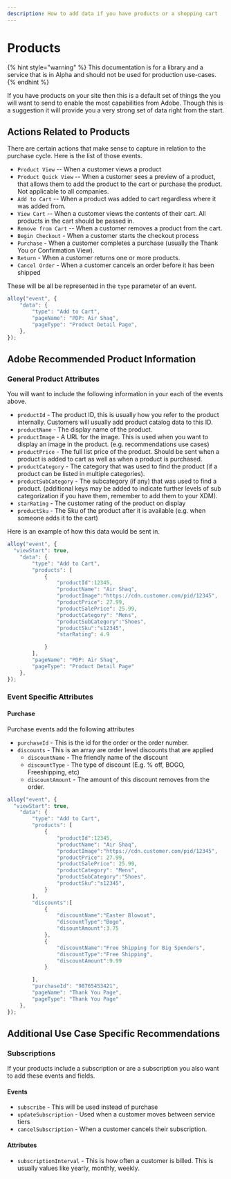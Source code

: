 ```yaml
---
description: How to add data if you have products or a shopping cart
---
```


# Products

{% hint style="warning" %}
This documentation is for a library and a service that is in Alpha and should not be used for production use-cases.
{% endhint %}

If you have products on your site then this is a default set of things the you will want to send to enable the most capabilities from Adobe. Though this is a suggestion it will provide you a very strong set of data right from the start.

## Actions Related to Products

There are certain actions that make sense to capture in relation to the purchase cycle. Here is the list of those events.

* `Product View` -- When a customer views a product
* `Product Quick View` -- When a customer sees a preview of a product, that allows them to add the product to the cart or purchase the product. Not applicable to all companies.
* `Add to Cart` -- When a product was added to cart regardless where it was added from.
* `View Cart` -- When a customer views the contents of their cart. All products in the cart should be passed in.
* `Remove from Cart` -- When a customer removes a product from the cart.
* `Begin Checkout` - When a customer starts the checkout process
* `Purchase` - When a customer completes a purchase \(usually the Thank You or Confirmation View\).
* `Return` - When a customer returns one or more products.
* `Cancel Order` - When a customer cancels an order before it has been shipped

These will be all be represented in the `type` parameter of an event.

```javascript
alloy("event", {
	"data": {
		"type": "Add to Cart",		
		"pageName": "PDP: Air Shaq",
		"pageType": "Product Detail Page",
	},
});
```

## Adobe Recommended Product Information

### General Product Attributes

You will want to include the following information in your each of the events above.

* `productId` - The product ID, this is usually how you refer to the product internally. Customers will usually add product catalog data to this ID.
* `productName` - The display name of the product.
* `productImage` - A URL for the image. This is used when you want to display an image in the product. \(e.g. recommendations use cases\)
* `productPrice` - The full list price of the product. Should be sent when a product is added to cart as well as when a product is purchased.
* `productCategory` - The category that was used to find the product \(if a product can be listed in multiple categories\).
* `productSubCategory` - The subcategory \(if any\) that was used to find a product. \(additional keys may be added to indicate further levels of sub categorization if you have them, remember to add them to your XDM\).
* `starRating` - The customer rating of the product on display
* `productSku` - The Sku of the product after it is available \(e.g. when someone adds it to the cart\)

Here is an example of how this data would be sent in.

```javascript
alloy("event", {
  "viewStart": true,
	"data": {
		"type": "Add to Cart",
		"products": [
			{
				"productId":12345,
				"productName": "Air Shaq",
				"productImage":"https://cdn.customer.com/pid/12345",
				"productPrice": 27.99,
				"productSalePrice": 25.99,
				"productCategory": "Mens",
				"productSubCategory":"Shoes",
				"productSku":"s12345",
				"starRating": 4.9

			}
		],
		"pageName": "PDP: Air Shaq",
		"pageType": "Product Detail Page"
	},
});
```

### Event Specific Attributes

#### Purchase

Purchase events add the following attributes

* `purchaseId` - This is the id for the order or the order number.
* `discounts` - This is an array are order level discounts that are applied
  * `discountName` - The friendly name of the discount
  * `discountType` - The type of discount \(E.g. % off, BOGO, Freeshipping, etc\)
  * `discountAmount` - The amount of this discount removes from the order.

```javascript
alloy("event", {
  "viewStart": true,
	"data": {
		"type": "Add to Cart",
		"products": [
			{
				"productId":12345,
				"productName": "Air Shaq",
				"productImage":"https://cdn.customer.com/pid/12345",
				"productPrice": 27.99,
				"productSalePrice": 25.99,
				"productCategory": "Mens",
				"productSubCategory":"Shoes",
				"productSku":"s12345",
			}
		],
		"discounts":[
			{
				"discountName":"Easter Blowout",
				"discountType":"Bogo",
				"disountAmount":3.75
			},
			{
				"discountName":"Free Shipping for Big Spenders",
				"discountType":"Free Shipping",
				"discountAmount":9.99
			}

		],
		"purchaseId": "98765453421",
		"pageName": "Thank You Page",
		"pageType": "Thank You Page"
	},
});
```

## Additional Use Case Specific Recommendations

### Subscriptions

If your products include a subscription or are a subscription you also want to add these events and fields.

#### Events

* `subscribe` - This will be used instead of purchase
* `updateSubscription` - Used when a customer moves between service tiers
* `cancelSubscription` - When a customer cancels their subscription.

#### Attributes

* `subscriptionInterval` - This is how often a customer is billed. This is usually values like yearly, monthly, weekly.
